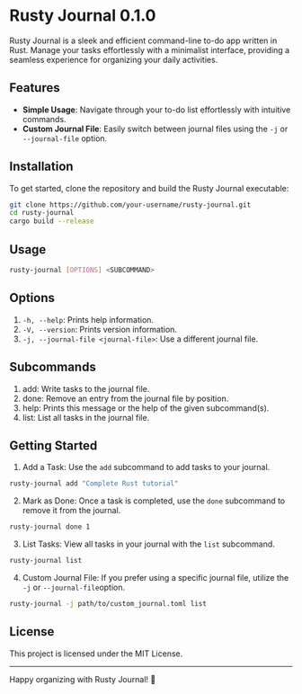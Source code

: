 # Rusty Journal 0.1.0

Rusty Journal is a sleek and efficient command-line to-do app written in Rust. Manage your tasks effortlessly with a minimalist interface, providing a seamless experience for organizing your daily activities.

## Features

- **Simple Usage**: Navigate through your to-do list effortlessly with intuitive commands.
- **Custom Journal File**: Easily switch between journal files using the `-j` or `--journal-file` option.
  
## Installation

To get started, clone the repository and build the Rusty Journal executable:

```bash
git clone https://github.com/your-username/rusty-journal.git
cd rusty-journal
cargo build --release
```
## Usage

```bash
rusty-journal [OPTIONS] <SUBCOMMAND>
```

## Options

1. `-h, --help`: Prints help information.
2. `-V, --version`: Prints version information.
3. `-j, --journal-file <journal-file>`: Use a different journal file.

## Subcommands

1. add: Write tasks to the journal file.
2. done: Remove an entry from the journal file by position.
3. help: Prints this message or the help of the given subcommand(s).
4. list: List all tasks in the journal file.

## Getting Started

1. Add a Task: Use the `add` subcommand to add tasks to your journal.

```bash
rusty-journal add "Complete Rust tutorial"
```
2. Mark as Done: Once a task is completed, use the `done` subcommand to remove it from the journal.

```bash
rusty-journal done 1
```
3. List Tasks: View all tasks in your journal with the `list` subcommand.

```bash
rusty-journal list
```
4. Custom Journal File: If you prefer using a specific journal file, utilize the `-j` or `--journal-file`option.

```bash
rusty-journal -j path/to/custom_journal.toml list
```

## License

This project is licensed under the MIT License.

<hr>
Happy organizing with Rusty Journal! 📝